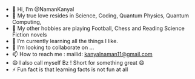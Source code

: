- 👋 Hi, I’m @NamanKanyal
- 👀 My true love resides in Science, Coding, Quantum Physics, Quantum Computing, 
- 👀 My other hobbies are playing Football, Chess and Reading Science Fiction novels
- 🌱 I’m currently learning all the things I like.
- 💞️ I’m looking to collaborate on ...
- 📫 How to reach me : mailid: kanyalnaman11@gmail.com
- 😄 I also call myself Bz ! Short for something great 😄 
- ⚡ Fun fact is that learning facts is not fun at all

<!---
NamanKanyal/NamanKanyal is a ✨ special ✨ repository because its `README.md` (this file) appears on your GitHub profile.
You can click the Preview link to take a look at your changes.
--->
